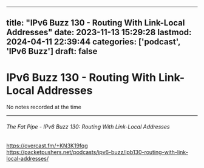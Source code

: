 
---
title: "IPv6 Buzz 130 - Routing With Link-Local Addresses"
date: 2023-11-13 15:29:28
lastmod: 2024-04-11 22:39:44
categories: ['podcast', 'IPv6 Buzz']
draft: false
---


# IPv6 Buzz 130 - Routing With Link-Local Addresses
No notes recorded at the time

---
###### The Fat Pipe - IPv6 Buzz 130: Routing With Link-Local Addresses

https://overcast.fm/+KN3K19fqg  
https://packetpushers.net/podcasts/ipv6-buzz/ipb130-routing-with-link-local-addresses/

<!-- #public -->
<!-- #podcast -->
<!-- #IPv6 Buzz# -->

<!-- {BearID:AC4F28E2-EC1D-4012-9F47-4CADA3470A0E} -->
